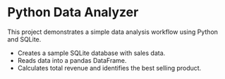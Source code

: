 # Python Data Analyzer

This project demonstrates a simple data analysis workflow using Python and SQLite.

- Creates a sample SQLite database with sales data.
- Reads data into a pandas DataFrame.
- Calculates total revenue and identifies the best selling product.
